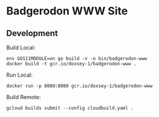 # Badgerodon WWW Site

## Development

Build Local:

    env GO111MODULE=on go build -v -o bin/badgerodon-www
    docker build -t gcr.io/doxsey-1/badgerodon-www .

Run Local:

    docker run -p 8080:8080 gcr.io/doxsey-1/badgerodon-www

Build Remote:

    gcloud builds submit --config cloudbuild.yaml .
